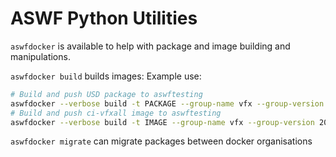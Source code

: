 # ASWF Python Utilities

`aswfdocker` is available to help with package and image building and manipulations.

`aswfdocker build` builds images:
Example use:
```bash
# Build and push USD package to aswftesting
aswfdocker --verbose build -t PACKAGE --group-name vfx --group-version 2019 --target usd --push
# Build and push ci-vfxall image to aswftesting
aswfdocker --verbose build -t IMAGE --group-name vfx --group-version 2019 --target vfxall --push
```

`aswfdocker migrate` can migrate packages between docker organisations

